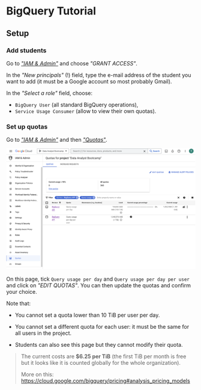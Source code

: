 # BigQuery Tutorial

## Setup

### Add students

Go to [_"IAM & Admin"_](https://console.cloud.google.com/iam-admin/iam?authuser=2&project=da-bootcamp-2023) and choose _"GRANT ACCESS"_.

In the _"New principals"_ (!) field, type the e-mail address of the student you want to add (it must be a Google account so most probably Gmail).

In the _"Select a role"_ field, choose:

* `BigQuery User` (all standard BigQuery operations),
* `Service Usage Consumer` (allow to view their own quotas).

### Set up quotas

Go to [_"IAM & Admin"_](https://console.cloud.google.com/iam-admin/iam?authuser=2&project=da-bootcamp-2023) and then [_"Quotas"_](https://console.cloud.google.com/iam-admin/quotas?project=da-bootcamp-2023).

![quotas page screenshot](quotas.png)

On this page, tick `Query usage per day` and `Query usage per day per user` and click on _"EDIT QUOTAS"_. You can then update the quotas and confirm your choice.

Note that:
* You cannot set a quota lower than 10 TiB per user per day.

* You cannot set a different quota for each user: it must be the same for all users in the project.

* Students can also see this page but they cannot modify their quota.

> The current costs are **$6.25 per TiB** (the first TiB per month is free but it looks like it is counted globally for the whole organization).
>
> More on this: https://cloud.google.com/bigquery/pricing#analysis_pricing_models
